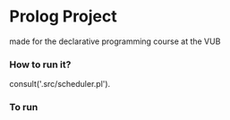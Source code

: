 # Prolog Project
made for the declarative programming course at the VUB

### How to run it?

consult('.src/scheduler.pl').

### To run
